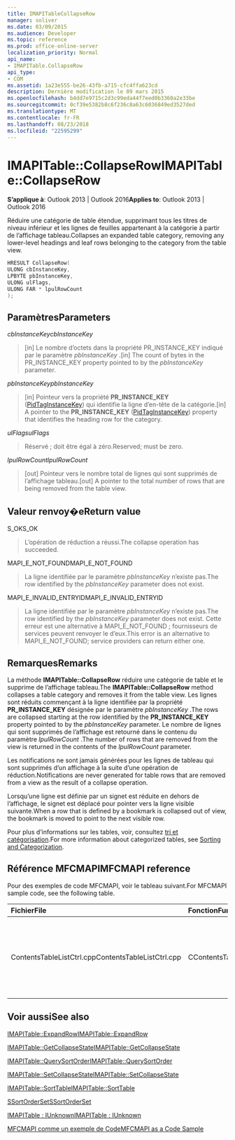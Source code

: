 ```yaml
---
title: IMAPITableCollapseRow
manager: soliver
ms.date: 03/09/2015
ms.audience: Developer
ms.topic: reference
ms.prod: office-online-server
localization_priority: Normal
api_name:
- IMAPITable.CollapseRow
api_type:
- COM
ms.assetid: 1a23e555-be26-43fb-a715-cfc4ffa623cd
description: Dernière modification le 09 mars 2015
ms.openlocfilehash: b4dd7e9715c2d3c99eda44f7eed0b3360a2e33be
ms.sourcegitcommit: 0cf39e5382b8c6f236c8a63c6036849ed3527ded
ms.translationtype: MT
ms.contentlocale: fr-FR
ms.lasthandoff: 08/23/2018
ms.locfileid: "22595299"
---
```

# <a name="imapitablecollapserow"></a><span data-ttu-id="84e3f-103">IMAPITable::CollapseRow</span><span class="sxs-lookup"><span data-stu-id="84e3f-103">IMAPITable::CollapseRow</span></span>

  
  
<span data-ttu-id="84e3f-104">**S’applique à**: Outlook 2013 | Outlook 2016</span><span class="sxs-lookup"><span data-stu-id="84e3f-104">**Applies to**: Outlook 2013 | Outlook 2016</span></span> 
  
<span data-ttu-id="84e3f-105">Réduire une catégorie de table étendue, supprimant tous les titres de niveau inférieur et les lignes de feuilles appartenant à la catégorie à partir de l’affichage tableau.</span><span class="sxs-lookup"><span data-stu-id="84e3f-105">Collapses an expanded table category, removing any lower-level headings and leaf rows belonging to the category from the table view.</span></span>
  
```cpp
HRESULT CollapseRow(
ULONG cbInstanceKey,
LPBYTE pbInstanceKey,
ULONG ulFlags,
ULONG FAR * lpulRowCount
);
```

## <a name="parameters"></a><span data-ttu-id="84e3f-106">Paramètres</span><span class="sxs-lookup"><span data-stu-id="84e3f-106">Parameters</span></span>

 <span data-ttu-id="84e3f-107">_cbInstanceKey_</span><span class="sxs-lookup"><span data-stu-id="84e3f-107">_cbInstanceKey_</span></span>
  
> <span data-ttu-id="84e3f-108">[in] Le nombre d’octets dans la propriété PR_INSTANCE_KEY indiqué par le paramètre _pbInstanceKey_ .</span><span class="sxs-lookup"><span data-stu-id="84e3f-108">[in] The count of bytes in the PR_INSTANCE_KEY property pointed to by the  _pbInstanceKey_ parameter.</span></span> 
    
 <span data-ttu-id="84e3f-109">_pbInstanceKey_</span><span class="sxs-lookup"><span data-stu-id="84e3f-109">_pbInstanceKey_</span></span>
  
> <span data-ttu-id="84e3f-110">[in] Pointeur vers la propriété **PR_INSTANCE_KEY** ([PidTagInstanceKey](pidtaginstancekey-canonical-property.md)) qui identifie la ligne d’en-tête de la catégorie.</span><span class="sxs-lookup"><span data-stu-id="84e3f-110">[in] A pointer to the **PR_INSTANCE_KEY** ([PidTagInstanceKey](pidtaginstancekey-canonical-property.md)) property that identifies the heading row for the category.</span></span> 
    
 <span data-ttu-id="84e3f-111">_ulFlags_</span><span class="sxs-lookup"><span data-stu-id="84e3f-111">_ulFlags_</span></span>
  
> <span data-ttu-id="84e3f-112">Réservé ; doit être égal à zéro.</span><span class="sxs-lookup"><span data-stu-id="84e3f-112">Reserved; must be zero.</span></span>
    
 <span data-ttu-id="84e3f-113">_lpulRowCount_</span><span class="sxs-lookup"><span data-stu-id="84e3f-113">_lpulRowCount_</span></span>
  
> <span data-ttu-id="84e3f-114">[out] Pointeur vers le nombre total de lignes qui sont supprimés de l’affichage tableau.</span><span class="sxs-lookup"><span data-stu-id="84e3f-114">[out] A pointer to the total number of rows that are being removed from the table view.</span></span>
    
## <a name="return-value"></a><span data-ttu-id="84e3f-115">Valeur renvoy�e</span><span class="sxs-lookup"><span data-stu-id="84e3f-115">Return value</span></span>

<span data-ttu-id="84e3f-116">S_OK</span><span class="sxs-lookup"><span data-stu-id="84e3f-116">S_OK</span></span> 
  
> <span data-ttu-id="84e3f-117">L’opération de réduction a réussi.</span><span class="sxs-lookup"><span data-stu-id="84e3f-117">The collapse operation has succeeded.</span></span>
    
<span data-ttu-id="84e3f-118">MAPI_E_NOT_FOUND</span><span class="sxs-lookup"><span data-stu-id="84e3f-118">MAPI_E_NOT_FOUND</span></span> 
  
> <span data-ttu-id="84e3f-119">La ligne identifiée par le paramètre _pbInstanceKey_ n’existe pas.</span><span class="sxs-lookup"><span data-stu-id="84e3f-119">The row identified by the  _pbInstanceKey_ parameter does not exist.</span></span> 
    
<span data-ttu-id="84e3f-120">MAPI_E_INVALID_ENTRYID</span><span class="sxs-lookup"><span data-stu-id="84e3f-120">MAPI_E_INVALID_ENTRYID</span></span> 
  
> <span data-ttu-id="84e3f-121">La ligne identifiée par le paramètre _pbInstanceKey_ n’existe pas.</span><span class="sxs-lookup"><span data-stu-id="84e3f-121">The row identified by the  _pbInstanceKey_ parameter does not exist.</span></span> <span data-ttu-id="84e3f-122">Cette erreur est une alternative à MAPI_E_NOT_FOUND ; fournisseurs de services peuvent renvoyer le d’eux.</span><span class="sxs-lookup"><span data-stu-id="84e3f-122">This error is an alternative to MAPI_E_NOT_FOUND; service providers can return either one.</span></span> 
    
## <a name="remarks"></a><span data-ttu-id="84e3f-123">Remarques</span><span class="sxs-lookup"><span data-stu-id="84e3f-123">Remarks</span></span>

<span data-ttu-id="84e3f-124">La méthode **IMAPITable::CollapseRow** réduire une catégorie de table et le supprime de l’affichage tableau.</span><span class="sxs-lookup"><span data-stu-id="84e3f-124">The **IMAPITable::CollapseRow** method collapses a table category and removes it from the table view.</span></span> <span data-ttu-id="84e3f-125">Les lignes sont réduits commençant à la ligne identifiée par la propriété **PR_INSTANCE_KEY** désignée par le paramètre _pbInstanceKey_ .</span><span class="sxs-lookup"><span data-stu-id="84e3f-125">The rows are collapsed starting at the row identified by the **PR_INSTANCE_KEY** property pointed to by the  _pbInstanceKey_ parameter.</span></span> <span data-ttu-id="84e3f-126">Le nombre de lignes qui sont supprimés de l’affichage est retourné dans le contenu du paramètre _lpulRowCount_ .</span><span class="sxs-lookup"><span data-stu-id="84e3f-126">The number of rows that are removed from the view is returned in the contents of the  _lpulRowCount_ parameter.</span></span> 
  
<span data-ttu-id="84e3f-127">Les notifications ne sont jamais générées pour les lignes de tableau qui sont supprimés d’un affichage à la suite d’une opération de réduction.</span><span class="sxs-lookup"><span data-stu-id="84e3f-127">Notifications are never generated for table rows that are removed from a view as the result of a collapse operation.</span></span> 
  
<span data-ttu-id="84e3f-128">Lorsqu’une ligne est définie par un signet est réduite en dehors de l’affichage, le signet est déplacé pour pointer vers la ligne visible suivante.</span><span class="sxs-lookup"><span data-stu-id="84e3f-128">When a row that is defined by a bookmark is collapsed out of view, the bookmark is moved to point to the next visible row.</span></span> 
  
<span data-ttu-id="84e3f-129">Pour plus d’informations sur les tables, voir, consultez [tri et catégorisation](sorting-and-categorization.md).</span><span class="sxs-lookup"><span data-stu-id="84e3f-129">For more information about categorized tables, see [Sorting and Categorization](sorting-and-categorization.md).</span></span>
  
## <a name="mfcmapi-reference"></a><span data-ttu-id="84e3f-130">Référence MFCMAPI</span><span class="sxs-lookup"><span data-stu-id="84e3f-130">MFCMAPI reference</span></span>

<span data-ttu-id="84e3f-131">Pour des exemples de code MFCMAPI, voir le tableau suivant.</span><span class="sxs-lookup"><span data-stu-id="84e3f-131">For MFCMAPI sample code, see the following table.</span></span>
  
|<span data-ttu-id="84e3f-132">**Fichier**</span><span class="sxs-lookup"><span data-stu-id="84e3f-132">**File**</span></span>|<span data-ttu-id="84e3f-133">**Fonction**</span><span class="sxs-lookup"><span data-stu-id="84e3f-133">**Function**</span></span>|<span data-ttu-id="84e3f-134">**Commentaire**</span><span class="sxs-lookup"><span data-stu-id="84e3f-134">**Comment**</span></span>|
|:-----|:-----|:-----|
|<span data-ttu-id="84e3f-135">ContentsTableListCtrl.cpp</span><span class="sxs-lookup"><span data-stu-id="84e3f-135">ContentsTableListCtrl.cpp</span></span>  <br/> |<span data-ttu-id="84e3f-136">CContentsTableListCtrl::DoExpandCollapse</span><span class="sxs-lookup"><span data-stu-id="84e3f-136">CContentsTableListCtrl::DoExpandCollapse</span></span>  <br/> |<span data-ttu-id="84e3f-137">MFCMAPI utilise la méthode **IMAPITable::CollapseRow** pour réduire une catégorie de table.</span><span class="sxs-lookup"><span data-stu-id="84e3f-137">MFCMAPI uses the **IMAPITable::CollapseRow** method to collapse a table category.</span></span>  <br/> |
   
## <a name="see-also"></a><span data-ttu-id="84e3f-138">Voir aussi</span><span class="sxs-lookup"><span data-stu-id="84e3f-138">See also</span></span>



[<span data-ttu-id="84e3f-139">IMAPITable::ExpandRow</span><span class="sxs-lookup"><span data-stu-id="84e3f-139">IMAPITable::ExpandRow</span></span>](imapitable-expandrow.md)
  
[<span data-ttu-id="84e3f-140">IMAPITable::GetCollapseState</span><span class="sxs-lookup"><span data-stu-id="84e3f-140">IMAPITable::GetCollapseState</span></span>](imapitable-getcollapsestate.md)
  
[<span data-ttu-id="84e3f-141">IMAPITable::QuerySortOrder</span><span class="sxs-lookup"><span data-stu-id="84e3f-141">IMAPITable::QuerySortOrder</span></span>](imapitable-querysortorder.md)
  
[<span data-ttu-id="84e3f-142">IMAPITable::SetCollapseState</span><span class="sxs-lookup"><span data-stu-id="84e3f-142">IMAPITable::SetCollapseState</span></span>](imapitable-setcollapsestate.md)
  
[<span data-ttu-id="84e3f-143">IMAPITable::SortTable</span><span class="sxs-lookup"><span data-stu-id="84e3f-143">IMAPITable::SortTable</span></span>](imapitable-sorttable.md)
  
[<span data-ttu-id="84e3f-144">SSortOrderSet</span><span class="sxs-lookup"><span data-stu-id="84e3f-144">SSortOrderSet</span></span>](ssortorderset.md)
  
[<span data-ttu-id="84e3f-145">IMAPITable : IUnknown</span><span class="sxs-lookup"><span data-stu-id="84e3f-145">IMAPITable : IUnknown</span></span>](imapitableiunknown.md)


[<span data-ttu-id="84e3f-146">MFCMAPI comme un exemple de Code</span><span class="sxs-lookup"><span data-stu-id="84e3f-146">MFCMAPI as a Code Sample</span></span>](mfcmapi-as-a-code-sample.md)

